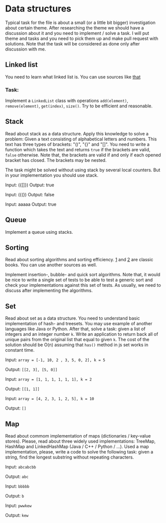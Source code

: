 # Data structures
Typical task for the file is about a small (or a little bit bigger) investigation about certain theme. After researching the theme
we should have a discussion about it and you need to implement / solve a task. I will put theme and tasks and you need to pick them 
up and make pull request with solutions. Note that the task will be considered as done only after discussion with me.
## Linked list
You need to learn what linked list is. You can use sources like [that](https://humanwhocodes.com/blog/2019/01/computer-science-in-javascript-linked-list/)
### Task:
Implement a `LinkedList` class with operations `add(element)`, `remove(element)`, `get(index)`, `size()`. Try to be efficient and reasonable.
## Stack
Read about stack as a data structure. Apply this knowledge to solve a problem:
Given a text consisting of alphabetical letters and numbers. This text has three types of brackets: "()", "{}" and "[]". You need to write a function which takes the text and returns `true` if the brackets are valid, `false` otherwise. Note that, the brackets are valid if and only if each opened bracket has closed. The brackets may be nested.

The task might be solved without using stack by several local counters. But in your implementation you should use stack.

Input: ({[]})
Output: true

Input: ({(})
Output: false

Input: aaaaa
Output: true

## Queue
Implement a queue using stacks.

## Sorting
Read about sorting algorithms and sorting efficiency. [1](https://www.amazon.com/Data-Structures-Algorithms-Alfred-Aho/dp/0201000237) and [2](https://www.amazon.com/Algorithms-4th-Robert-Sedgewick/dp/032157351X) are classic books. You can use another sources as well.

Implement insertion-, bubble- and quick sort algorithms. Note that, it would be nice to write a single set of tests to be able to test a generic sort and check your implementations against this set of tests. As usually, we need to discuss after implementing the algorithms. 

## Set
Read about set as a data structure. You need to understand basic implementation of hash- and treesets. You may use example of another languages like Java or Python. After that, solve a task: given a list of integers and an integer number `k`. Write an application to return back all of unique pairs from the original list that equal to given `k`. The cost of the solution should be O(n) assuming that `has()` method in js set works in constant time.

Input: `array = [-1, 10, 2 , 3, 5, 0, 2], k = 5`

Output: `[[2, 3], [5, 0]]`


Input: `array = [1, 1, 1, 1, 1, 1], k = 2`

Output: `[[1, 1]]`

Input: `array = [4, 2, 3, 1, 2, 5], k = 10`

Output: `[]`

## Map
Read about commom implementation of maps (dictionaries / key-value stores). Please, read about three widely used implementations: TreeMap, HashMap and LinkedHashMap (Java / C++ / Python / ...). Used a map implementation, please, write a code to solve the following task: given a string, find the longest substring without repeating characters.

Input: `abcabcbb`

Output: `abc`

Input: `bbbbb`

Output: `b`

Input: `pwwkew`

Output: `kew`

